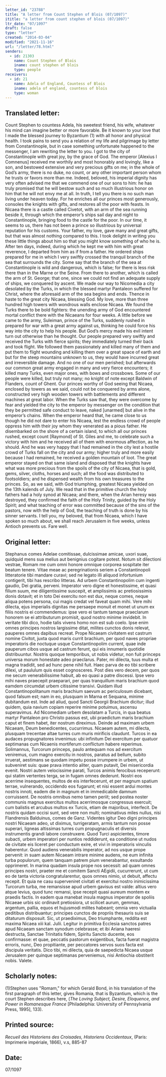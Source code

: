 ```yaml
---
letter_id: "23788"
title: "A letter from Count Stephen of Blois (07/1097)"
ititle: "a letter from count stephen of blois (07/1097)"
ltr_date: "07/1097"
draft: false
type: "letter"
created: "2014-03-04"
modified: "2021-11-16"
url: "/letter/78.html"
senders:
  - id: 21303
    name: Count Stephen of Blois
    iname: count stephen of blois
    type: people
receivers:
  - id: 21
    name: Adela of England, Countess of Blois
    iname: adela of england, countess of blois
    type: woman
---
```

<h2> Translated letter:</h2>Count Stephen to countess Adela, his sweetest friend, his wife, whatever his mind can imagine better or more favorable.  Be it known to your love that I made the blessed journey to Byzantium (1) with all honor and physical health.  I took pains to send you a relation of my life and pilgrimage by letter from Constantinople, but in case something unfortunate happened to the messenger, I am rewriting the letter to you.  I got to the city of Constantinople with great joy, by the grace of God.  The emperor [Alexius I Comnenus] received me worthily and most honorably and lovingly, like a son, and bestowed extensive and very precious gifts on me; in the whole of God’s army, there is no duke, no count, or any other important person whom he trusts or favors more than me.  Indeed, beloved, his imperial dignity has very often advised me that we commend one of our sons to him:  he has truly promised that he will bestow such and so much illustrious honor on him that he will not envy me at all.  In truth, I tell you there is no such man living under heaven today.  For he enriches all our princes most generously, consoles the knights with gifts, and restores all the poor with feasts.
In Nicaea there is a castle called Civetot, with an arm of the sea running beside it, through which the emperor’s ships sail day and night to Constantinople, bringing food to the castle for the poor.  In our time, it seems to us, there has not been a prince so illustrious by universal reputation for his customs.  Your father, my love, gave many and great gifts, but that was almost nothing compared to this.  I took delight in writing you these little things about him so that you might know something of who he is.
After ten days, indeed, during which he kept me with him with great reverence, I departed from him as if from a father.  He ordered ships prepared for me in which I very swiftly crossed the tranquil branch of the sea that surrounds the city.  Some say that the branch of the sea at Constantinople is wild and dangerous, which is false; for there is less risk there than in the Marne or the Seine.
From there to another, which is called the arm of St. George; that one, since we could not find an adequate supply of ships, we conquered by ascent.  We made our way to Nicomedia a city desolated by the Turks, in which the blessed martyr Pantaleon suffered for Christ, where the aforesaid arm of the sea begins and ends.  Thence in haste to the great city Nicaea, blessing God.  My love, more than three hundred high towers with wondrous walls enclose Nicaea.  We found the Turks there to be bold fighters:  the unending army of God encountered mortal conflict there with the Nicaeans for four weeks.  A little before we came to the army, Suleiman, prince of the Turks, suddenly rushed in prepared for war with a great army against us, thinking he could force his way into the city to help his people. But God’s mercy made his evil intent turn out otherwise than he thought.  Our people prepared very swiftly and received the Turks with fierce spirits; they immediately turned their back and took flight.  We followed them passionately and killed many of them and put them to flight wounding and killing them over a great space of earth and but for the steep mountains unknown to us, they would have incurred great and irreversible damage.  And no one of our men perished; but afterwards our common great army engaged in many and very fierce encounters; it killed many Turks, even major ones, with bows and crossbows.  Some of our people were killed, but truly not many; no knight of note except Baldwin of Flanders, count of Ghent.
Our princes worthy of God seeing that Nicaea, enclosed by towers as we said, could not be conquered by arms alone, constructed very high wooden towers with battlements and different machines at great labor.  When the Turks saw that, they were overcome by fear and yielded the city to the emperor by messenger on the condition that they be permitted safe conduct to leave, naked [unarmed] but alive in the emperor’s chains.  When the emperor heard that, he came close to us though he did not dare to enter his Nicaea, lest the endless crowd of people oppress him with their joy whom they venerated as a pious father.
He disembarked on the shore of a certain island, to which all our princes rushed, except count [Raymond] of St. Giles and me, to celebrate such a victory with him and he received all of them with enormous affection, as he should.  And he was very happy that I had remained in the city lest a hostile crowd of Turks fall on the city and our army; higher truly and more easily because I had remained, he received a golden mountain of loot.  The great emperor stayed on that same island and disposed that the knights have what was more precious from the spoils of the city of Nicaea, that is gold, gems, silver, cloths, horses and such; all the food was distributed to footsoldiers; and he dispensed wealth from his own treasures to the princes.
So, as we said, with God triumphing, greatest Nicaea yielded on the 13th kalends of July.  We read that in the primitive church the holy fathers had a holy synod at Nicaea; and there, when the Arian heresy was destroyed, they confirmed the faith of the Holy Trinity, guided by the Holy Spirit; and what teaching of error was committed because of the sins of the pastors, now with the help of God, the teaching of truth is done by his sinner servants.  I tell you, my beloved, that from Nicaea, which I have spoken so much about, we shall reach Jerusalem in five weeks, unless Antioch prevents us.  Fare well.
<h2 class="mt-4"> Original letter:</h2>Stephanus comes Adelae comitissae, dulcissimae amicae, uxori suae, quidquid mens sua melius aut benignius cogitare potest.  Notum sit dilectioni vestrae, Romam me cum omni honore omnique corporea sospitate iter beatum tenere.  Vitae meae ac peregrinationis seriem a Constantinopoli litteratorie tibi mandare curavi; sed ne legato illi aliquod infortunium contigerit, tibi has rescribo litteras.  Ad urbem Constantinopolim cum ingenti gaudio, Dei gratia, perveni.  Imperator vero digne et honestissime, et quasi filium suum, me diligentissime suscepit, et amplissimis ac pretiosissimis donis dotavit; et in toto Dei exercitu non est dux, neque comes, neque aliqua potens persona, cui magis credat vel faveat quam mihi.  Vere mihi dilecta, ejus imperialis dignitas me persaepe monuit et monet ut unum ex filiis nostris ei commendemus:  ipse vero ei tantum tamque praeclarum honorem se ei attributurum promisit, quod nostro minime invidebit.  In veritate tibi dico, hodie talis vivens homo non est sub coelo.  Ipse enim omnes principes nostros largissime ditat, milites cunctos donis relevat, pauperes omnes dapibus recreat.
Prope Nicaeam civitatem est castrum nomine Civitot, juxta quod maris currit brachium, per quod naves propriae imperatoris die noctuque usque Constantinopolim current, quae inde pauperum cibos usque ad castrum ferunt, qui eis innumeris quotidie distribuuntur.  Nostris quoque temporibus, ut nobis videtur, non fuit princeps universa morum honestate adeo praeclarus.  Pater, mi dilecta, tuus multa et magna tradidit, sed ad hunc pene nihil fuit.  Haec parva de eo tibi scribere dilexi, ut paululum quis esset cognosceres.
Post dies vero decem, per quos me secum venerabilissime habuit, ab eo quasi a patre discessi.  Ipse vero mihi naves praecepit praeparari, per quas tranquillum maris brachium quod eamdem circumdat urbem citissime transivi.  Quidam illud Constantinopolitanum maris brachium saevum ac periculosum dicebant, quod falsum est; nam in eo, plusquam in Marna et Sequana, minime dubitandum est.
Inde ad aliud, quod Sancti Georgii Brachium dicitur; illud quidem, quia navium copiam reperire minime potuimus, ascensu superavimus.  Ad Nicomediam urbem desolatam a Turcis, in qua beatus martyr Pantaleon pro Christo passus est, ubi praedictum maris brachium caput et finem habet, iter nostrum direximus.  Deinde ad maximam urbem Nicaeam, Deum benedicentes, cucurrimus.  Nicaeam autem, mi dilecta, plusquam trecentae altae turres cum muris mirificis claudunt.  Turcos in ea audaces propugnatores invenimus:  ubi infinitum Dei exercitum per quatuor septimanas cum Nicaenis mortiferum conflictum habere reperimus.  Solimannus, Turcorum princeps, paulo antequam nos ad exercitum veniremus, cum magno exercitu in nostros, paratus ad bellum, subito irruerat, aestimans se quodam impetu posse irrumpere in urbem, ut subveniret suis:  quae prava intentio aliter, quam putavit, Dei misericordia evenit.  Nostri autem velocissime parati, Turcos animis ferocibus receperunt:  qui statim vertentes terga, se in fugam omnes dederunt.  Nostri eos acerrime insequentes, multos de eis interfecerunt, et per magnum spatium terrae, vulnerando, occidendo eos fugarunt; et nisi essent ardui montes nostris innoti, eadem die in magnum et in immedicabile damnum corruissent.  De nostris omnibus nemo tamen periit; sed postea noster communis magnus exercitus multos acerrimosque congressus exercuit; cum balistis et arcubus multos ex Turcis, etiam de majoribus, interfecit.  De nostris quidam occisi sunt, sed vere non multi; nominativus miles nullus, nisi Flandrensis Balduinus, comes de Ganz.
Videntes igitur Deo digni principes nostri Nicaeam adeo, ut diximus, turrigeratam, armis tantum non posse superari, ligneas altissimas turres cum propugnaculis et diversis instrumentis grandi labore construxere.  Quod Turci aspicientes, timore subacti, urbem imperatori per nuntios reddiderunt, ea conditione ut nudos de civitate eis liceret per conductum exire, et vivi in imperatoris vinculis haberentur.  Quod audiens venerabilis imperator, ad nos usque prope pervenit:  in suam autem Nicaeam intrare minime audens, ne eum infinita turba populorum, quem tanquam patrem pium venerabantur, exsultando opprimeret.
In marina quadam insula prope nos secessit:  ad quam omnes principes nostri, praeter me et comitem Sancti AEgidii, cucurrerunt, ut cum eo de tanta victoria congratularentur, quos omnes nimio, ut debuit, affectu recepit.  Et quia ne casu superveniret civitati et exercitui nostro inimicissima Turcorum turba, me remansisse apud urbem gavisus est valde:  altius vero atque levius, quod tunc remansi, ipse recepit quasi aureum montem ex praedis factis.  In eadem qua manebat insula magnus imperator de spoliis Nicaeae urbis sic ordinavit pretiosiora, ut scilicet aurum, gemmas, argentum, pallia, equos et hujusmodi milites habeant; omnia vero victualia peditibus distribuantur; principes cunctos de propriis thesauris suis se ditaturum disposuit.
Sic, ut praediximus, Deo triumphante, reddita est maxima Nicaea xiii kal. Julii.  Legitur in primitiva Ecclesia sanctos patres apud Nicaeam sanctam synodum celebrasse; et ibi Ariana haeresi destructa, Sanctae Trinitatis fidem, Spiritu Sancto ducente, eos confirmasse:  et quae, peccatis pastorum exigentibus, facta fuerat magistra erroris, nunc, Deo propitiante, per peccatores servos suos facta est discipula veritatis.  Dico tibi, mi dilecta, quia de saepedicta Nicaea usque Jerusalem per quinque septimanas perveniemus, nisi Antiochia obstiterit nobis.  Valete.
<h2 class="mt-4"> Scholarly notes:</h2><p>(1)Stephen uses "Romam," for which Gerald Bond, in his translation of the first paragraph of this letter, gives Romania, that is Byzantium, which is the court Stephen describes here, (<em>The Loving Subject, Desire, Eloquence, and Power in Romanesque France</em> [Philadelphia: University of Pennsylvania Press, 1995], 133).</p><h2 class="mt-4"> Printed source:</h2><p><em>Recueil des Historiens des Croisades, Historiens Occidentaux</em>, (Paris: Imprimerie impériale, 1866), v.s, 885-87</p><h2 class="mt-4"> Date:</h2>07/1097